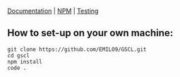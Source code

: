[Documentation](https://emilo9.github.io/GSCL/) | [NPM]() | [Testing](https://stackblitz.com/edit/vue-psxzbw?file=src%2FApp.vue)

## How to set-up on your own machine:
```
git clone https://github.com/EMILO9/GSCL.git
cd gscl
npm install
code .
```
